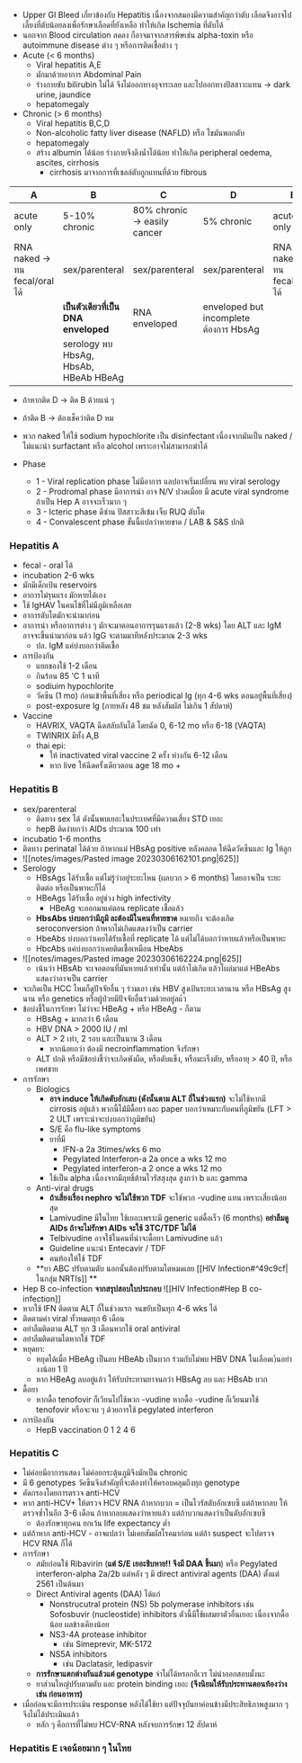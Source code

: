--- 
---

- Upper GI Bleed เกี่ยวข้องกับ Hepatitis เนื่องจากสมองมีความสำคัญกว่าตับ เลือดจึงอาจไปเลี้ยงที่ตับน้อยลงเพื่อรักษาเลือดที่ยังเหลือ ทำให้เกิด Ischemia ที่ตับได้
- นอกจาก Blood circulation ลดลง ก็อาจมาจากสารพิษเช่น alpha-toxin หรือ autoimmune disease ต่าง ๆ หรือการติดเชื้อต่าง ๆ
- Acute (< 6 months)
	- Viral hepatitis A,E
	- มักมาด้วยอาการ Abdominal Pain
	- ร่างกายขับ bilirubin ไม่ได้ จึงไม่ออกทางอุจาระเลย และไปออกทางปัสสาวะแทน -> dark urine, jaundice
	- hepatomegaly
- Chronic (> 6 months)
	- Viral hepatitis B,C,D
	- Non-alcoholic fatty liver disease (NAFLD) หรือ ไขมันพอกตับ
	- hepatomegaly
	- สร้าง albumin ได้น้อย ร่างกายจึงดึงน้ำได้น้อย ทำให้เกิด peripheral oedema, ascites, cirrhosis
		- cirrhosis มาจากการที่เซลล์ตับถูกแทนที่ด้วย fibrous

| A               | B                                     | C                            | D                        | E               |
| --------------- | ------------------------------------- | ---------------------------- | ------------------------ | --------------- |
| acute only      | 5-10% chronic                         | 80% chronic -> easily cancer | 5% chronic               | acute only      |
| RNA naked -> ทน fecal/oral ได้ | sex/parenteral                        | sex/parenteral               | sex/parenteral           | RNA naked -> ทน fecal/oral ได้|
|                 | **เป็นตัวเดียวที่เป็น DNA enveloped** | RNA enveloped                | enveloped but incomplete ต้องการ HbsAg |                 |
|                 |serology พบ HbsAg, HbsAb, HBeAb HBeAg|                              |                          |                 |
- ถ้าหากติด D -> ติด B ด้วยแน่ ๆ
- ถ้าติด B -> ต้องเช็คว่าติด D หม
- พวก naked ให้ใช้ sodium hypochlorite เป็น disinfectant เนื่องจากมันเป็น naked / ไม่แนะนำ surfactant หรือ alcohol เพราะอาจไม่สามารถฆ่าได้

- Phase
	- 1 - Viral replication phase ไม่มีอาการ แลปอาจเริ่มเปลี่ยน พบ viral serology
	- 2 - Prodromal phase มีอาการนำ อาจ N/V ปวดเมื่อย มี acute viral syndrome ถ้าเป็น Hep A อาจจะเร็วมาก ๆ 
	- 3 - Icteric phase ดีซ่าน ปัสสาวะสีเข้ม เจ็บ RUQ ตับโต
	- 4 - Convalescent phase ขั้นนี้แปลว่าหายขาด / LAB & S&S ปกติ

### Hepatitis A
- fecal - oral ได้
- incubation 2-6 wks
- มักมีเด็กเป้น reservoirs
- อาการไม่รุนแรง มักหายได้เอง
- ใช้ IgHAV ในคนไข้ที่ไม่มีภูมิเหลือเลย
- อาการตับโตมักจะนำมาก่อน
- อาการนำ หรืออาการต่าง ๆ มักจะมาตอนอาการรุนแรงแล้ว (2-8 wks) โดย ALT และ IgM อาจจะขึ้นนำมาก่อน แล้ว IgG จะตามมาทีหลังประมาณ 2-3 wks 
	- ปล. IgM แค่บ่งบอกว่าติดเชื้อ
- การป้องกัน
	- แยกของใช้ 1-2 เดือน
	- กินร้อน 85 'C 1 นาที
	- sodiuim hypochlorite
	- วัคซีน (1 mo) ก่อนเข้าพื้นที่เสี่ยง หรือ periodical Ig (ทุก 4-6 wks ตอนอยู่พื้นที่เสี่ยง)
	- post-exposure Ig (ภายหลัง 48 ชม หลังสัมผัส ไม่เกิน 1 สัปดาห์)
- Vaccine
	- HAVRIX, VAQTA ฉีดสลับกันได้ โดยฉัด 0, 6-12 mo หรือ 6-18 (VAQTA)
	- TWINRIX มีทั้ง A,B
	- thai epi: 
		- ให้ inactivated viral vaccine 2 ครั้ง ห่างกัน 6-12 เดือน
		- หาก live ให้ฉีดครั้งเดียวตอน age 18 mo +

### Hepatitis B
- sex/parenteral
	- ติดทาง sex ได้ ดังนั้นพบเยอะในประเทศที่มีความเสี่ยง STD เยอะ
	- hepB ติดง่ายกว่า AIDs ประมาณ 100 เท่า
- incubatio 1-6 months
- ติดทาง perinatal ได้ด้วย ถ้าหากแม่ HBsAg positive หลังคลอด ให้ฉีดวัคซีนและ Ig ให้ลูก
- ![[notes/images/Pasted image 20230306162101.png|625]]
- Serology
	- HBsAgs ได้รับเชื้อ แต่ไม่รู้ว่าอยู่ระยะไหน (ผลบวก > 6 months) โดยอาจเป็น ระยะติดต่อ หรือเป็นพาหะก็ได้
	- HBeAgs ได้รับเชื้อ อยู่ช่วง high infectivity
		- HBeAg จะออกมาแค่ตอน replicate เชื้อแล้ว
	- **HbsAbs บ่งบอกว่ามีภูมิ ละต้องมีในคนที่หายขาด** หมายถึง จะต้องเกิด seroconversion ถ้าหากไม่เกิดแสดงว่าเป็น carrier
	- HbeAbs บ่งบอกว่าเคยได้รับเชื้อที่ replicate ได้ แต่ไม่ได้บอกว่าหายแล้วหรือเป็นพาหะ
	- HbcAbs แค่บ่งบอกว่าเคยติดเชื้อเหมือน HbeAbs
- ![[notes/images/Pasted image 20230306162224.png|625]]
	- เน้นว่า HBsAb จะเจอตอนที่มันหายแล้วเท่านั้น แต่ถ้าไม่เกิด แล้วโผล่มาแต่ HBeAbs แสดงว่าอาจเป็น carrier
- จะเกิดเป็น HCC ไหมก็ดูปัจจัยอื่น ๆ ร่วมเอา เช่น HBV สูงเป้นระยะเวลานาน หรือ HBsAg สูงนาน หรือ genetics หรือผู้ป่วยมีปัจจัยอื่นร่วมด้วยอยู่ลแ้ว
- ข้อบ่งชี้ในการรักษา ไม่ว่าจะ HBeAg + หรือ HBeAg - ก็ตาม
	- HBsAg + มากกว่า 6 เดือน
	- HBV DNA > 2000 IU / ml
	- ALT > 2 เท่า, 2 รอบ และเป็นนาน 3 เดือน
		- หากน้อยกว่า ต้องมี necroinflammation จึงรักษา
	- ALT ปกติ หรือมีข้อบ่งชี้ว่าจะเกิดพังผืด, หรือตับแข็ง, หรือมะเร็งตับ, หรืออายุ > 40 ปี, หรือเพศชาย
- การรักษา
	- Biologics
		- **อาจ induce ให้เกิดตับอักเสบ (ดังนั้นตาม ALT ถี่ในช่วงแรก)** จะไม่ใช้หากมี cirrosis อยู่แล้ว พวกนี้ไม้่มีดื้อยา และ paper บอกว่าเหมาะกับคนที่ภูมิขยัน (LFT > 2 ULT เพราะน่าจะบ่งบอกว่าภูมิขยัน)
		- S/E คือ flu-like symptoms
		- ยาที่มี
			- IFN-a 2a 3times/wks 6 mo
			- Pegylated Interferon-a 2a once a wks 12 mo
			- Pegylated interferon-a 2 once a wks 12 mo
		- ใช้เป็น alpha เนื่องจากมีฤทธิ์ต้านไวรัสสุงสุด สูงกว่า b และ gamma
	- Anti-viral drugs
		- **ถ้าเสี่ยงเรื่อง nephro จะไม่ใช้พวก TDF** จะใช้พวก -vudine แทน เพราะเสี่ยงน้อยสุด
		- Lamivudine มีในไทย ใช้เยอะเพราะมี generic แต่ดื้อเร็ว (6 months) **อย่าลืมดู AIDs ถ้าจะไม่รักษา AIDs จะใช้ 3TC/TDF ไม่ได้**
		- Telbivudine อาจใช้ในคนที่น่าจะดื้อยา Lamivudine แล้ว
		- Guideline แนะนำ Entecavir / TDF
		- คนท้องให้ใช้ TDF
	- **ยา ABC ปรับตามตับ นอกนั้นต้องปรับตามไตหมดเลย [[HIV Infection#^49c9cf|ในกลุ่ม NRTIs]] **
- Hep B co-infection **จากสรุปสอบใบประกอบ** ![[HIV Infection#Hep B co-infection]]
- หากใช้ IFN ติดตาม ALT ถี่ในช่วงแรก จนขยับเป็นทุก 4-6 wks ได้
- ติดตามค่า viral ทั้วหมดทุก 6 เดือน
- อย่าลืมติดตาม ALT ทุก 3 เดือนหากใช้ oral antiviral
- อย่าลืมติดตามไตหากใช้ TDF
- หยุดยา: 
	- หยุดได้เมื่อ HBeAg เป็นลบ HBeAb เป็นบวก ร่วมกับไม่พบ HBV DNA ในเลือดเ)้นอย่างงน้อย 1 ปี
	- หาก HBeAg ลบอยู่แล้ว ให้รับประทานยาจนกว่า HBsAg ลบ และ HBsAb บวก
- ดื้อยา
	- หากดื้อ tenofovir ก็เวียนไปใช้พวก -vudine หากดื้อ -vudine ก็เวียนมาใช้ tenofovir หรือจะจบ ๆ ด้วยการใช้ pegylated interferon
- การป้องกัน
	- HepB vaccination 0 1 2 4 6

### Hepatitis C
- ไม่ค่อยมีอาการแสดง ไม่ค่อยกระตุ้นภูมิจึงมักเป็น chronic
- มี 6 genotypes วัคซีนจึงสำคัญที่จะต้องทำให้ครอบคลุมถึงทุก genotype
- คัดกรองโดยการตรวจ anti-HCV
- หาก anti-HCV+ ให้ตรวจ HCV RNA ถ้าหากบวก = เป็นไวรัสตับอักเซบซี แต่ถ้าหากลบ ให้ตรวจซ้ำในอีก 3-6 เดือน ถ้าหากลบแสดงว่าหายแล้ว แต่ถ้าบวกแสดงว่าเป็นตับอักเซบซี
	- ต้องรักษาทุกคน ยกเว้น life expectancy ต่ำ
- แต่ถ้าหาก anti-HCV - อาจแปลว่า ไม่เคยสัมผัสโรคมาก่อน แต่ถ้า suspect จะไปตรวจ HCV RNA ก็ได้
- การรักษา
	- สมัยก่อนใช้ Ribavirin (**แต่ S/E เยอะชิบหาย!! จึงมี DAA ขึ้นมา**) หรือ Pegylated interferon-alpha 2a/2b แต่หลัง ๆ มี direct antiviral agents (DAA) ตั้งแต่ 2561 เป็นต้นมา
	- Direct Antiviral agents (DAA) ได้แก่
		- Nonstrucutral protein (NS) 5b polymerase inhibitors เช่น Sofosbuvir (nucleostide) inhibitors ตัวนี้มีใช้ผสมยาตัวอื่นเยอะ เนื่องจากดื้อน้อย ผลข้างเคียงน้อย
		- NS3-4A protease inhibitor
			- เช่น Simeprevir, MK-5172
		- NS5A inhibitors
			- เช่น Daclatasir, ledipasvir
	- **การรักษาแตกต่างกันแล้วแต่ genotype** จำไม่ได้หรอกอีเวร ไม่น่าออกสอบมั้งนะ
	- ยาส่วนใหญ่ปรับตามตับ และ protein binding เยอะ **(จึงนิยมให้รับประทานตอนท้องว่าง เช่น ก่อนอาหาร)**
- เมื่อก่อนจะมีการประเมิน response หลังได้ใช้ยา แต่ปัจจุบันยาค่อนข้างมีประสิทธิภาพสูงมาก ๆ จึงไม่ได้ประเมินแล้ว
	- หลัก ๆ คือการที่ไม่พบ HCV-RNA หลังจบการรักษา 12 สัปดาห์

### Hepatitis E เจอน้อยมาก ๆ ในไทย
